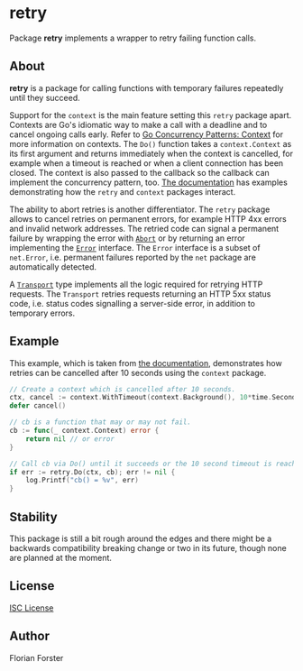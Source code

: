 # retry

Package **retry** implements a wrapper to retry failing function calls.

## About

**retry** is a package for calling functions with temporary failures repeatedly
until they succeed.

Support for the `context` is the main feature setting this `retry` package
apart.
Contexts are Go's idiomatic way to make a call with a deadline and to cancel
ongoing calls early. Refer to [Go Concurrency Patterns:
Context](https://blog.golang.org/context) for more information on contexts.
The `Do()` function takes a `context.Context` as its first argument and returns
immediately when the context is cancelled, for example when a timeout is reached
or when a client connection has been closed. The context is also passed to the
callback so the callback can implement the concurrency pattern, too.
[The documentation](https://godoc.org/github.com/octo/retry) has examples
demonstrating how the `retry` and `context` packages interact.

The ability to abort retries is another differentiator.
The `retry` package allows to cancel retries on permanent errors, for example
HTTP 4xx errors and invalid network addresses.
The retried code can signal a permanent failure by wrapping the error with
[`Abort`](https://godoc.org/github.com/octo/retry#Abort) or by returning an
error implementing the [`Error`](https://godoc.org/github.com/octo/retry#Error)
interface. The `Error` interface is a subset of `net.Error`, i.e. permanent
failures reported by the `net` package are automatically detected.

A [`Transport`](https://godoc.org/github.com/octo/retry#Transport) type
implements all the logic required for retrying HTTP requests. The `Transport`
retries requests returning an HTTP 5xx status code, i.e. status codes signalling
a server-side error, in addition to temporary errors.

## Example

This example, which is taken from [the
documentation](https://godoc.org/github.com/octo/retry), demonstrates how
retries can be cancelled after 10 seconds using the `context` package.

```go
// Create a context which is cancelled after 10 seconds.
ctx, cancel := context.WithTimeout(context.Background(), 10*time.Second)
defer cancel()

// cb is a function that may or may not fail.
cb := func(_ context.Context) error {
	return nil // or error
}

// Call cb via Do() until it succeeds or the 10 second timeout is reached.
if err := retry.Do(ctx, cb); err != nil {
	log.Printf("cb() = %v", err)
}
```

## Stability

This package is still a bit rough around the edges and there might be a
backwards compatibility breaking change or two in its future, though none are
planned at the moment.

## License

[ISC License](https://opensource.org/licenses/ISC)

## Author

Florian Forster
